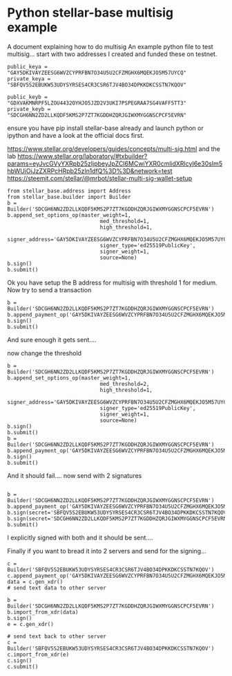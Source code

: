 
# Python stellar-base multisig example

A document explaining how to do multisig
An example python file to test multisig... start with two addresses I created and funded these on testnet.

```These are on testnet already funded
public_keya = "GAY5DKIVAYZEESG6WVZCYPRFBN7O34U5U2CFZMGHX6MQEKJO5M57UYCQ"
private_keya = "SBFQV5S2EBUKW53UDYSYRSES4CR3CSR6TJV4BO34DPKKDKCSSTN7KQOV"

public_keyb = "GDXVAKMNRPF5LZOU4432OYHJO5JZD2V3UKI7PSPEGRAA7SG4VAFF5TT3"
private_keyb = "SDCGH6NN2ZD2LLKQDF5KMS2P7ZT7KGDDHZQRJGIWXMYGGNSCPCF5EVRN"
```


ensure you have pip install stellar-base already and launch python or ipython and have a look at the official docs first.

https://www.stellar.org/developers/guides/concepts/multi-sig.html
and the lab
https://www.stellar.org/laboratory/#txbuilder?params=eyJvcGVyYXRpb25zIjpbeyJpZCI6MCwiYXR0cmlidXRlcyI6e30sIm5hbWUiOiJzZXRPcHRpb25zIn1dfQ%3D%3D&network=test
https://steemit.com/stellar/@mrbot/stellar-multi-sig-wallet-setup
```
from stellar_base.address import Address
from stellar_base.builder import Builder
b = Builder('SDCGH6NN2ZD2LLKQDF5KMS2P7ZT7KGDDHZQRJGIWXMYGGNSCPCF5EVRN')
b.append_set_options_op(master_weight=1,
                              med_threshold=1,
                              high_threshold=1,
                              signer_address='GAY5DKIVAYZEESG6WVZCYPRFBN7O34U5U2CFZMGHX6MQEKJO5M57UYCQ',
                              signer_type='ed25519PublicKey',
                              signer_weight=1,
                              source=None)
b.sign()
b.submit()
```

Ok you have setup the B address for multisig with threshold 1 for medium. Now try to send a transaction

```
b = Builder('SDCGH6NN2ZD2LLKQDF5KMS2P7ZT7KGDDHZQRJGIWXMYGGNSCPCF5EVRN')
b.append_payment_op('GAY5DKIVAYZEESG6WVZCYPRFBN7O34U5U2CFZMGHX6MQEKJO5M57UYCQ',1)
b.sign()
b.submit()
```

And sure enough it gets sent....

now change the threshold
```
b = Builder('SDCGH6NN2ZD2LLKQDF5KMS2P7ZT7KGDDHZQRJGIWXMYGGNSCPCF5EVRN')
b.append_set_options_op(master_weight=1,
                              med_threshold=2,
                              high_threshold=1,
                              signer_address='GAY5DKIVAYZEESG6WVZCYPRFBN7O34U5U2CFZMGHX6MQEKJO5M57UYCQ',
                              signer_type='ed25519PublicKey',
                              signer_weight=1,
                              source=None)
b.sign()
b.submit()
b = Builder('SDCGH6NN2ZD2LLKQDF5KMS2P7ZT7KGDDHZQRJGIWXMYGGNSCPCF5EVRN')
b.append_payment_op('GAY5DKIVAYZEESG6WVZCYPRFBN7O34U5U2CFZMGHX6MQEKJO5M57UYCQ',1)
b.sign()
b.submit()
```

And it should fail.... now send with 2 signatures

```

b = Builder('SDCGH6NN2ZD2LLKQDF5KMS2P7ZT7KGDDHZQRJGIWXMYGGNSCPCF5EVRN')
b.append_payment_op('GAY5DKIVAYZEESG6WVZCYPRFBN7O34U5U2CFZMGHX6MQEKJO5M57UYCQ',1)
b.sign(secret='SBFQV5S2EBUKW53UDYSYRSES4CR3CSR6TJV4BO34DPKKDKCSSTN7KQOV')
b.sign(secret='SDCGH6NN2ZD2LLKQDF5KMS2P7ZT7KGDDHZQRJGIWXMYGGNSCPCF5EVRN')
b.submit()

```
I explicitly signed with both and it should be sent....


Finally if you want to bread it into 2 servers and send for the signing...

```
c = Builder('SBFQV5S2EBUKW53UDYSYRSES4CR3CSR6TJV4BO34DPKKDKCSSTN7KQOV')
c.append_payment_op('GAY5DKIVAYZEESG6WVZCYPRFBN7O34U5U2CFZMGHX6MQEKJO5M57UYCQ',1)
data = c.gen_xdr()
# send text data to other server

b = Builder('SDCGH6NN2ZD2LLKQDF5KMS2P7ZT7KGDDHZQRJGIWXMYGGNSCPCF5EVRN')
b.import_from_xdr(data)
b.sign()
e = c.gen_xdr()

# send text back to other server
c = Builder('SBFQV5S2EBUKW53UDYSYRSES4CR3CSR6TJV4BO34DPKKDKCSSTN7KQOV')
c.import_from_xdr(e)
c.sign()
c.submit()
```






